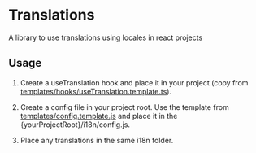 # Translations

A library to use translations using locales in react projects

## Usage

1. Create a useTranslation hook and place it in your project (copy from [templates/hooks/useTranslation.template.ts](templates/hooks/useTranslation.template.ts)).

1. Create a config file in your project root. Use the template from [templates/config.template.js](templates/config.template.js) and place it in the {yourProjectRoot}/i18n/config.js.

1. Place any translations in the same i18n folder.
